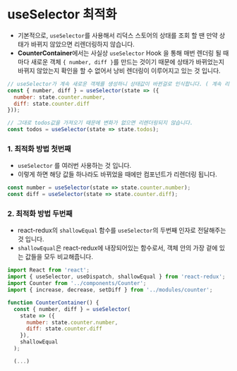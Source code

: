 # useSelector 최적화

- 기본적으로, `useSelector`를 사용해서 리덕스 스토어의 상태를 조회 할 땐 만약 상태가 바뀌지 않았으면 리렌더링하지 않습니다.
- **CounterContainer**에서는 사실상 `useSelector` Hook 을 통해 매번 렌더링 될 때마다 새로운 객체 `{ number, diff }`를 만드는 것이기 때문에 상태가 바뀌었는지 바뀌지 않았는지 확인을 할 수 없어서 낭비 렌더링이 이루어지고 있는 것 입니다.

```js
// useSelector가 계속 새로운 객체를 생성하니 상태값이 바뀐걸로 인식합니다. ( 계속 리렌더링 )
const { number, diff } = useSelector(state => ({
  number: state.counter.number,
  diff: state.counter.diff
}));
```

```js
// 그대로 todos값을 가져오기 때문에 변화가 없으면 리렌더링되지 않습니다.
const todos = useSelector(state => state.todos);
```



### 1. 최적화 방법 첫번째

- `useSelector` 를 여러번 사용하는 것 입니다.
- 이렇게 하면 해당 값들 하나라도 바뀌었을 때에만 컴포넌트가 리렌더링 됩니다.

```js
const number = useSelector(state => state.counter.number);
const diff = useSelector(state => state.counter.diff);
```



### 2. 최적화 방법 두번째

- react-redux의 `shallowEqual` 함수를 `useSelector`의 두번째 인자로 전달해주는 것 입니다.
- `shallowEqual`은 react-redux에 내장되어있는 함수로서, 객체 안의 가장 겉에 있는 값들을 모두 비교해줍니다.

```js
import React from 'react';
import { useSelector, useDispatch, shallowEqual } from 'react-redux';
import Counter from '../components/Counter';
import { increase, decrease, setDiff } from '../modules/counter';

function CounterContainer() {
  const { number, diff } = useSelector(
    state => ({
      number: state.counter.number,
      diff: state.counter.diff
    }),
    shallowEqual
  );

  (...)
```

